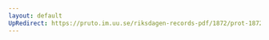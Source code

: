 ```yaml
---
layout: default
UpRedirect: https://pruto.im.uu.se/riksdagen-records-pdf/1872/prot-1872--fk--203/prot-1872--fk--203_017.pdf
---
```

